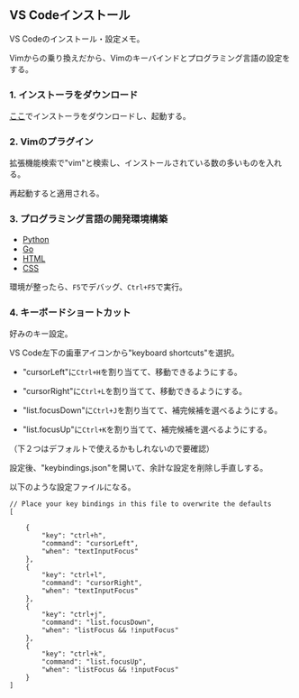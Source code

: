 ## VS Codeインストール

VS Codeのインストール・設定メモ。

Vimからの乗り換えだから、Vimのキーバインドとプログラミング言語の設定をする。

### 1. インストーラをダウンロード

[ここ](https://code.visualstudio.com/)でインストーラをダウンロードし、起動する。

### 2. Vimのプラグイン

拡張機能検索で"vim"と検索し、インストールされている数の多いものを入れる。

再起動すると適用される。

### 3. プログラミング言語の開発環境構築

- [Python](https://github.com/cherryk98/install_vscode/blob/master/python.md)
- [Go](https://github.com/cherryk98/install_vscode/blob/master/go.md)
- [HTML](https://github.com/cherryk98/install_vscode/blob/master/html.md)
- [CSS](https://github.com/cherryk98/install_vscode/blob/master/css.md)

環境が整ったら、`F5`でデバッグ、`Ctrl+F5`で実行。

### 4. キーボードショートカット

好みのキー設定。

VS Code左下の歯車アイコンから"keyboard shortcuts"を選択。

+ "cursorLeft"に`Ctrl+H`を割り当てて、移動できるようにする。

+ "cursorRight"に`Ctrl+L`を割り当てて、移動できるようにする。

+ "list.focusDown"に`Ctrl+J`を割り当てて、補完候補を選べるようにする。

+ "list.focusUp"に`Ctrl+K`を割り当てて、補完候補を選べるようにする。

（下２つはデフォルトで使えるかもしれないので要確認）

設定後、"keybindings.json"を開いて、余計な設定を削除し手直しする。

以下のような設定ファイルになる。

```
// Place your key bindings in this file to overwrite the defaults
[

    {
        "key": "ctrl+h",
        "command": "cursorLeft",
        "when": "textInputFocus"
    },
    {
        "key": "ctrl+l",
        "command": "cursorRight",
        "when": "textInputFocus"
    },
    {
        "key": "ctrl+j",
        "command": "list.focusDown",
        "when": "listFocus && !inputFocus"
    },
    {
        "key": "ctrl+k",
        "command": "list.focusUp",
        "when": "listFocus && !inputFocus"
    }
]
```
